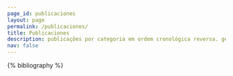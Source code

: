 ```yaml
---
page_id: publicaciones
layout: page
permalink: /publicaciones/
title: Publicaciones
description: publicações por categoria em ordem cronológica reversa. gerado pelo jekyll-scholar.
nav: false
---
```


<!-- _pages/publications.md -->
<div class="publications">

{% bibliography %}

</div>
